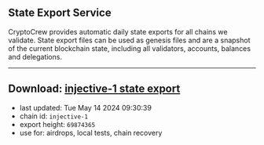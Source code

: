 ## State Export Service
CryptoCrew provides automatic daily state exports for all chains we validate. State export files can be used as genesis files and are a snapshot of the current blockchain state, including all validators, accounts, balances and delegations.

---
**Download: [injective-1 state export](https://dl-eu2.ccvalidators.com/SERVICE/injective/injective-1_export_69874365.json)**
---

- last updated: Tue May 14 2024 09:30:39
- chain id: `injective-1`
- export height: `69874365`
- use for: airdrops, local tests, chain recovery
